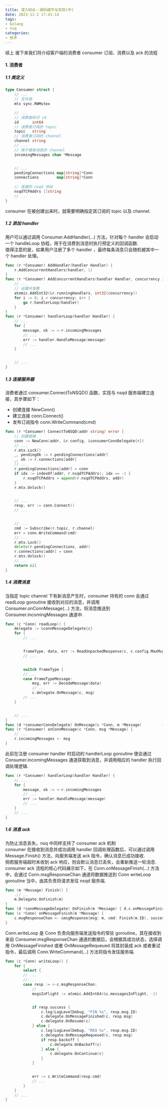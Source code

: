 ```yaml
---
title: 深入NSQ--源码细节与实现(中)
date: 2023-11-2 17:41:14
tags:
- Golang
- nsq
categories:
- 技术
---
```

续上
接下来我们将介绍客户端的消费者 consumer 订阅、消费以及 ack 的流程
#### 1. 消费者
##### 1.1 类定义
```go
type Consumer struct {
    // ...
    // 互斥锁
    mtx sync.RWMutex

    // ...
    // 消费者标识 id
    id      int64
    // 消费者订阅的 topic
    topic   string
    // 消费者订阅的 channel
    channel string
    // ...
    // 用于接收消息的 channel
    incomingMessages chan *Message


    // ...
    pendingConnections map[string]*Conn
    connections        map[string]*Conn
  
    // 连接的 nsqd 地址
    nsqdTCPAddrs []string
    // ...
}
```
consumer 在被创建出来时，就需要明确指定其订阅的 topic 以及 channel.<br>
##### 1.2 添加 handler
用户可以通过调用 Consumer.AddHandler(...) 方法，针对每个 handler 会启动一个 handleLoop 协程，用于在消费到消息时执行预定义的回调函数.<br>
值得注意的是，如果用户注册了多个 handler ，最终每条消息只会随机被其中一个 handler 处理。
```go
func (r *Consumer) AddHandler(handler Handler) {
    r.AddConcurrentHandlers(handler, 1)
}
func (r *Consumer) AddConcurrentHandlers(handler Handler, concurrency int) {
    // ...
	// 设置并发数
    atomic.AddInt32(&r.runningHandlers, int32(concurrency))
    for i := 0; i < concurrency; i++ {
        go r.handlerLoop(handler)
    }
}
func (r *Consumer) handlerLoop(handler Handler) {
    // ...
    for {
        message, ok := <-r.incomingMessages
        // ...
        err := handler.HandleMessage(message)
        // ...
    }


    // ...
}
```
##### 1.3 连接服务器
消费者通过 consumer.ConnectToNSQD() 函数，实现与 nsqd 服务端建立连接，其步骤如下：
* 创建连接 NewConn()
* 建立连接 conn.Connect()
* 发布订阅指令 conn.WriteCommand(cmd)
```go
func (r *Consumer) ConnectToNSQD(addr string) error {
    // 创建链接
    conn := NewConn(addr, &r.config, &consumerConnDelegate{r})
    // ...
    r.mtx.Lock()
    _, pendingOk := r.pendingConnections[addr]
    _, ok := r.connections[addr]
    // ...
    r.pendingConnections[addr] = conn
    if idx := indexOf(addr, r.nsqdTCPAddrs); idx == -1 {
        r.nsqdTCPAddrs = append(r.nsqdTCPAddrs, addr)
    }
    r.mtx.Unlock()


    // ...
    resp, err := conn.Connect()
    // ...


    // ...
    cmd := Subscribe(r.topic, r.channel)
    err = conn.WriteCommand(cmd)
    // ...
    r.mtx.Lock()
    delete(r.pendingConnections, addr)
    r.connections[addr] = conn
    r.mtx.Unlock()
    // ...
    return nil
}
```
##### 1.4 消费消息
当指定 topic channel 下有新消息产生时，consumer 持有的 conn 会通过 readLoop goroutine 接收到对应的消息，并调用 Consumer.onConnMessage(...) 方法，将消息推送到 Consumer.incomingMessages 通道中.
```go
func (c *Conn) readLoop() {
    delegate := &connMessageDelegate{c}
    for {
        // ...


        frameType, data, err := ReadUnpackedResponse(c, c.config.MaxMsgSize)
        // ...


        switch frameType {
        // ...
        case FrameTypeMessage:
            msg, err := DecodeMessage(data)
            // ...           
            c.delegate.OnMessage(c, msg)
        // ...
    }


    // ...
}
func (d *consumerConnDelegate) OnMessage(c *Conn, m *Message)         { d.r.onConnMessage(c, m) }
func (r *Consumer) onConnMessage(c *Conn, msg *Message) {
    // ...
    r.incomingMessages <- msg
}
```
此前在注册 consumer handler 时启动的 handlerLoop goroutine 便会通过 Consumer.incomingMessages 通道获取到消息，并调用相应的 handler 执行回调处理逻辑.
```go
func (r *Consumer) handlerLoop(handler Handler) {
    // ...
    for {
        message, ok := <-r.incomingMessages
        // ...
        err := handler.HandleMessage(message)
        // ...
    }
    // ...
}
```
##### 1.6 消息 ack
为防止消息丢失，nsq 中同样支持了 consumer ack 机制<br>
consumer 在接收到消息并成功调用 handler 回调处理函数后，可以通过调用 Message.Finish() 方法，向服务端发送 ack 指令，确认消息已成功接收.<br>
倘若服务端超时未收到 ack 响应，则会默认消息已丢失，会重新推送一轮消息.<br>
consumer ack 流程的核心代码展示如下，在 Conn.onMessageFinish(...) 方法中，会通过 Conn.msgResponseChan 通道将数据推送到 Conn writeLoop goroutine 当中，由其负责将请求发往 nsqd 服务端.<br>
```go
func (m *Message) Finish() {
    .// ..
    m.Delegate.OnFinish(m)
}
func (d *connMessageDelegate) OnFinish(m *Message) { d.c.onMessageFinish(m) }
func (c *Conn) onMessageFinish(m *Message) {
    c.msgResponseChan <- &msgResponse{msg: m, cmd: Finish(m.ID), success: true}
}
```
Conn.writeLoop 是 Conn 负责向服务端发送指令的常驻 goroutine，其在接收到来自 Consumer.msgResponseChan 通道的数据后，会根据其成功状态，选择调用 OnMessageFinished 或者 OnMessageRequeued 将其封装成 ack 或者重试指令，最后调用 Conn.WriteCommand(...) 方法将指令发往服务端.
```go
func (c *Conn) writeLoop() {
    for {
        select {
        // ...
        // ...  
        case resp := <-c.msgResponseChan:
            // ...
            msgsInFlight := atomic.AddInt64(&c.messagesInFlight, -1)


            if resp.success {
                c.log(LogLevelDebug, "FIN %s", resp.msg.ID)
                c.delegate.OnMessageFinished(c, resp.msg)
                c.delegate.OnResume(c)
            } else {
                c.log(LogLevelDebug, "REQ %s", resp.msg.ID)
                c.delegate.OnMessageRequeued(c, resp.msg)
                if resp.backoff {
                    c.delegate.OnBackoff(c)
                } else {
                    c.delegate.OnContinue(c)
                }
            }


            err := c.WriteCommand(resp.cmd)
            // ...
        }
    }
    // ...
}
```